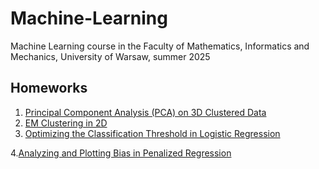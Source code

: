 # Machine-Learning
Machine Learning course in the Faculty of Mathematics, Informatics and Mechanics, University of Warsaw, summer 2025

## Homeworks

1. [Principal Component Analysis (PCA) on 3D Clustered Data](https://github.com/dg7s/Machine-Learning/blob/main/hw/Principal_Component_Analysis_(PCA)_on_3D_Clustered_Data.ipynb)
2. [EM Clustering in 2D](https://github.com/dg7s/Machine-Learning/blob/main/hw/EM_Clustering_in_2D.ipynb)
3. [Optimizing the Classification Threshold in Logistic Regression](https://github.com/dg7s/Machine-Learning/blob/main/hw/Optimizing_the_Classification_Threshold_in_Logistic_Regression.ipynb)

4.[Analyzing and Plotting Bias in Penalized Regression](https://github.com/dg7s/Machine-Learning/blob/main/hw/Analyzing_and_Plotting_Bias_in_Penalized_Regression.ipynb)
